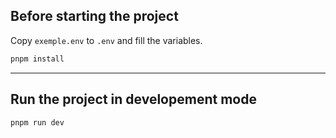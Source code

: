 ## Before starting the project

Copy `exemple.env` to `.env` and fill the variables.
```bash
pnpm install
```

---
## Run the project in developement mode

```bash
pnpm run dev
```